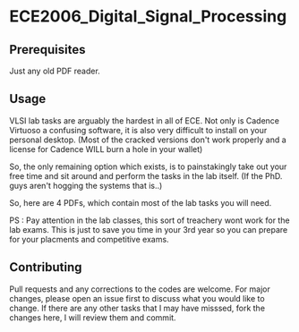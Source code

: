 # ECE2006_Digital_Signal_Processing

## Prerequisites 

Just any old PDF reader.

## Usage

VLSI lab tasks are arguably the hardest in all of ECE. 
Not only is Cadence Virtuoso a confusing software, it is also very difficult to install on your personal desktop.
(Most of the cracked versions don't work properly and a license for Cadence WILL burn a hole in your wallet)

So, the only remaining option which exists, is to painstakingly take out your free time and sit around and perform the tasks in the lab itself.
(If the PhD. guys aren't hogging the systems that is..)

So, here are 4 PDFs, which contain most of the lab tasks you will need.

PS : Pay attention in the lab classes, this sort of treachery wont work for the lab exams. This is just to save you time in your 3rd year so you can prepare for your placments and competitive exams.


## Contributing
Pull requests and any corrections to the codes are welcome. For major changes, please open an issue first to discuss what you would like to change.
If there are any other tasks that I may have misssed, fork the changes here, I will review them and commit.
